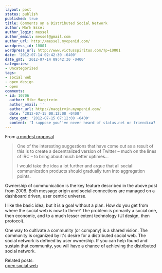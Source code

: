 ```yaml
---
layout: post
status: publish
published: true
title: Comments on a Distributed Social Network
author: Mark Essel
author_login: messel
author_email: messel@gmail.com
author_url: http://messel.myopenid.com/
wordpress_id: 10001
wordpress_url: http://www.victusspiritus.com/?p=10001
date: '2012-07-14 02:42:30 -0400'
date_gmt: '2012-07-14 09:42:30 -0400'
categories:
- Uncategorized
tags:
- social web
- open design
- open
comments:
- id: 10706
  author: Mike Macgirvin
  author_email: ''
  author_url: http://macgirvin.myopenid.com/
  date: '2012-07-15 00:12:00 -0400'
  date_gmt: '2012-07-15 07:12:00 -0400'
  content: 'I suppose you''ve never heard of status.net or friendica? '
---
```

<p>From <a href="http://fatalerror.wordpress.com/2008/02/04/decentralized-social-data-framework-a-modest-proposal/">a modest proposal</a></p>
<blockquote><p>
One of the interesting suggestions that have come out as a result of this is to create a decentralized version of Twitter – much on the lines of IRC – to bring about much better uptimes...</p>
<p>I would take the idea a lot further and argue that all social communication products should gradually turn into aggregation points.
</p></blockquote>
<p>Ownership of communication is the key feature described in the above post from 2008. Both message origin and social connections are managed on a dashboard driven, user centric universe. </p>
<p>I like the basic idea, but it is a goal without a plan. How do you get from where the social web is now to there? The problem is primarily a social one, then economic, and to a much lesser extent technology (UI design, then protocol).</p>
<p>One way to cultivate a community (or company) is a shared vision. The community is organized by it's desire for a distributed social web. The social network is defined by user ownership. If you can help found and sustain that community, you will have a chance of achieving the distributed social network.</p>
<p>Related posts:<br />
<a href="http://www.google.com/search?q=site:victusspiritus.com+open+social+web">open social web</a></p>
